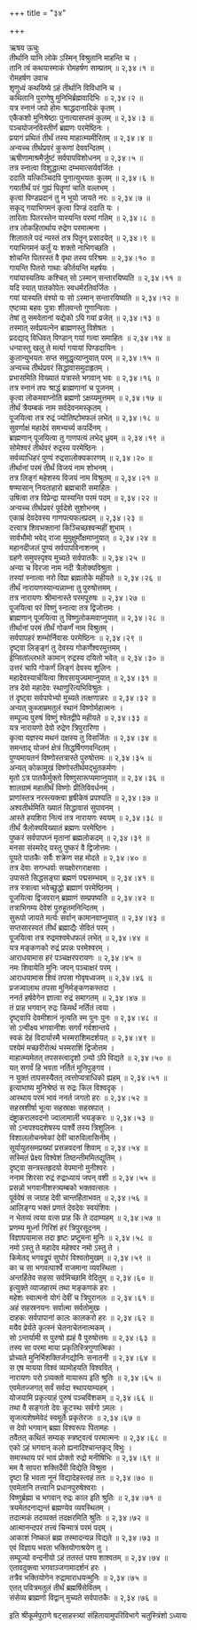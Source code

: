 +++
title = "३४"

+++

ऋषय ऊचुः  
तीर्थानि यानि लोके ऽस्मिन् विश्रुतानि माहन्ति च ।  
तानि त्वं कथयास्माकं रोमहर्षण साम्प्रतम् ॥ २,३४।१ ॥  
रोमहर्षण उवाच  
शृणुध्वं कथयिष्ये ऽहं तीर्थानि विविधानि च ।  
कथितानि पुराणेषु मुनिभिर्ब्रह्मवादिभिः ॥ २,३४।२ ॥  
यत्र स्नानं जपो होमः श्राद्धदानादिकं कृतम् ।  
एकैकशो मुनिश्रेष्ठाः पुनात्यासप्तमं कुलम् ॥ २,३४।३ ॥  
पञ्चयोजनविस्तीर्णं ब्रह्मणः परमेष्ठिनः ।  
प्रयागं प्रथितं तीर्थं तस्य माहात्म्यमीरितम् ॥ २,३४।४ ॥  
अन्यच्च तीर्थप्रवरं कुरूणां देववन्दितम् ।  
ऋषीणामाश्रमैर्जुष्टं सर्वपापविशोधनम् ॥ २,३४।५ ॥  
तत्र स्नात्वा विशुद्धात्मा दम्भमात्सर्यवर्जितः ।  
ददाति यत्किञ्चिदपि पुनात्युभयतः कुलम् ॥ २,३४।६ ॥  
गयातीर्थं परं गुह्यं पितॄणां चाति वल्लभम् ।  
कृत्वा पिण्डप्रदानं तु न भूयो जायते नरः ॥ २,३४।७ ॥  
सकृद् गयाभिगमनं कृत्वा पिण्डं ददाति यः ।  
तारिताः पितरस्तेन यास्यन्ति परमां गतिम् ॥ २,३४।८ ॥  
तत्र लोकहितार्थाय रुद्रेण परमात्मना ।  
शिलातले पदं न्यस्तं तत्र पितॄन् प्रसादयेत् ॥ २,३४।९ ॥  
गयाभिगमनं कर्तुं यः शक्तो नाभिगच्छति ।  
शोचन्ति पितरस्तं वै वृथा तस्य परिश्रमः ॥ २,३४।१० ॥  
गायन्ति पितरो गाथाः कीर्तयन्ति महर्षयः ।  
गयांयास्यतियः कश्चित् सो ऽस्मान् सन्तारयिष्यति ॥ २,३४।११ ॥  
यदि स्यात् पातकोपेतः स्वधर्मरतिवर्जितः ।  
गयां यास्यति वंश्यो यः सो ऽस्मान् सन्तारयिष्यति ॥ २,३४।१२ ॥  
एष्टव्या बहवः पुत्राः शीलवन्तो गुणान्विताः ।  
तेषां तु समवेतानां यद्येको ऽपि गयां व्रजेत् ॥ २,३४।१३ ॥  
तस्मात् सर्वप्रयत्नेन ब्राह्मणस्तु विशेषतः ।  
प्रदद्याद् विधिवत् पिण्डान् गयां गत्वा समाहितः ॥ २,३४।१४ ॥  
धन्यास्तु खलु ते मर्त्या गयायां पिण्डदायिनः ।  
कुलान्युभयतः सप्त समुद्धृत्याप्नुयात् परम् ॥ २,३४।१५ ॥  
अन्यच्च तीर्थप्रवरं सिद्धावासमुदाहृतम् ।  
प्रभासमिति विख्यातं यत्रास्ते भगवान् भवः ॥ २,३४।१६ ॥  
तत्र स्नानं तपः श्राद्धं ब्राह्मणानां च पूजनम् ।  
कृत्वा लोकमवाप्नोति ब्रह्मणो ऽक्षय्यमुत्तमम् ॥ २,३४।१७ ॥  
तीर्थं त्रैयम्बकं नाम सर्वदेवनमस्कृतम् ।  
पूजयित्वा तत्र रुद्रं ज्योतिष्टोमफलं लभेत् ॥ २,३४।१८ ॥  
सुवर्णाक्षं महादेवं समभ्यर्च्य कपर्दिनम् ।  
ब्राह्मणान् पूजयित्वा तु गाणपत्यं लभेद् ध्रुवम् ॥ २,३४।१९ ॥  
सोमेश्वरं तीर्थवरं रुद्रस्य परमेष्ठिनः ।  
सर्वव्याधिहरं पुण्यं रुद्रसालोक्यकारणम् ॥ २,३४।२० ॥  
तीर्थानां परमं तीर्थं विजयं नाम शोभनम् ।  
तत्र लिङ्गं महेशस्य विजयं नाम विश्रुतम् ॥ २,३४।२१ ॥  
षण्मासान् नियताहारो ब्रह्मचारी समाहितः ।  
उषित्वा तत्र विप्रेन्द्रा यास्यन्ति परमं पदम् ॥ २,३४।२२ ॥  
अन्यच्च तीर्थप्रवरं पूर्वदेशे सुशोभनम् ।  
एकाम्रं देवदेवस्य गाणपत्यफलप्रदम् ॥ २,३४।२३ ॥  
दत्त्वात्र शिवभक्तानां किञ्चिच्छश्वन्महीं शुभाम् ।  
सार्वभौमो भवेद् राजा मुमुक्षुर्मोक्षमाप्नुयात् ॥ २,३४।२४ ॥  
महानदीजलं पुण्यं सर्वपापविनाशनम् ।  
ग्रहणे समुपस्पृश्य मुच्यते सर्वपातकैः ॥ २,३४।२५ ॥  
अन्या च विरजा नाम नदी त्रैलोक्यविश्रुता ।  
तस्यां स्नात्वा नरो विप्रा ब्रह्मलोके महीयते ॥ २,३४।२६ ॥  
तीर्थं नारायणस्यान्यन्नाम्ना तु पुरुषोत्तमम् ।  
तत्र नारायणः श्रीमानास्ते परमपूरुषः ॥ २,३४।२७ ॥  
पूजयित्वा परं विष्णुं स्नात्वा तत्र द्विजोत्तमः ।  
ब्राह्मणान् पूजयित्वा तु विष्णुलोकमवाप्नुयात् ॥ २,३४।२८ ॥  
तीर्थानां परमं तीर्थं गोकर्णं नाम विश्रुतम् ।  
सर्वपापहरं शम्भोर्निवासः परमेष्ठिनः ॥ २,३४।२९ ॥  
दृष्ट्वा लिङ्ङ्गं तु देवस्य गोकर्णेश्वरमुत्तमम् ।  
ईप्सितांल्लभते कामान् रुद्रस्य दयितो भवेत् ॥ २,३४।३० ॥  
उत्तरं चापि गोकर्णं लिङ्गं देवस्य शूलिनः ।  
महादेवस्यार्चयित्वा शिवसायुज्यमाप्नुयात् ॥ २,३४।३१ ॥  
तत्र देवो महादेवः स्थाणुरित्यभिविश्रुतः ।  
तं दृष्ट्वा सर्वपापेभ्यो मुच्यते तत्क्षणान्नरः ॥ २,३४।३२ ॥  
अन्यत् कुब्जाम्रमतुलं स्थानं विष्णोर्महात्मनः ।  
सम्पूज्य पुरुषं विष्णुं श्वेतद्वीपे महीयते ॥ २,३४।३३ ॥  
यत्र नारायणो देवो रुद्रेण त्रिपुरारिणा ।  
कृत्वा यज्ञस्य मथनं दक्षस्य तु विसर्जितः ॥ २,३४।३४ ॥  
समन्ताद् योजनं क्षेत्रं सिद्धर्षिगणवन्दितम् ।  
पुण्यमायतनं विष्णोस्तत्रास्ते पुरुषोत्तमः ॥ २,३४।३५ ॥  
अन्यत् कोकामुखं विष्णोस्तीर्थमद्भुतकर्मणः ।  
मृतो ऽत्र पातकैर्मुक्तो विष्णुसारूप्यमाप्नुयात् ॥ २,३४।३६ ॥  
शालग्रामं महातीर्थं विष्णोः प्रीतिविवर्धनम् ।  
प्राणांस्तत्र नरस्त्यक्त्वा हृषीकेषं प्रपश्यति ॥ २,३४।३७ ॥  
अश्वतीर्थमिति ख्यातं सिद्धावासं सुपावनम् ।  
आस्ते हयशिरा नित्यं तत्र नारायणः स्वयम् ॥ २,३४।३८ ॥  
तीर्थं त्रैलोक्यविख्यातं ब्रह्मणः परमेष्ठिनः ।  
पुष्करं सर्वपापघ्नं मृतानां ब्रह्मलोकदम् ॥ २,३४।३९ ॥  
मनसा संस्मरेद् यस्तु पुष्करं वै द्विजोत्तमः ।  
पूयते पातकैः सर्वैः शक्रेण सह मोदते ॥ २,३४।४० ॥  
तत्र देवाः सगन्धर्वाः सयक्षोरगराक्षसाः ।  
उपासते सिद्धसङ्घा ब्रह्मणं पद्मसम्भवम् ॥ २,३४।४१ ॥  
तत्र स्त्रात्वा भवेच्छुद्धो ब्रह्माणं परमेष्ठिनम् ।  
पूजयित्वा द्विजवरान् ब्रह्माणं सम्प्रपष्यति ॥ २,३४।४२ ॥  
तत्राभिगम्य देवेशं पुरुहूतमनिन्दितम् ।  
सुरूपो जायते मर्त्यः सर्वान् कामानवाप्नुयात् ॥ २,३४।४३ ॥  
सप्तसारस्वतं तीर्थं ब्रह्माद्यैः सेवितं परम् ।  
पूजयित्वा तत्र रुद्रमश्वमेधफलं लभेत् ॥ २,३४।४४ ॥  
यत्र मङ्कणको रुद्रं प्रपन्नः परमेश्वरम् ।  
आराधयामास हरं पञ्चक्षरपरायणः ॥ २,३४।४५ ॥  
नमः शिवायेति मुनिः जपन् पञ्चाक्षरं परम् ।  
आराधयामास शिवं तपसा गोवृषध्वजम् ॥ २,३४।४६ ॥  
प्रजज्वालाथ तपसा मुनिर्मङ्कणकस्तदा ।  
ननर्त हर्षवेगेन ज्ञात्वा रुद्रं समागतम् ॥ २,३४।४७ ॥  
तं प्राह भगवान् रुद्रः किमर्थं नर्तितं त्वया ।  
दृष्ट्वापि देवमीशानं नृत्यति स्म पुनः पुनः ॥ २,३४।४८ ॥  
सो ऽन्वीक्ष्य भगवानीशः सगर्वं गर्वशान्तये ।  
स्वकं देहं विदार्यास्मै भस्मराशिमदर्शयत् ॥ २,३४।४९ ॥  
पश्येमं मच्छरीरोत्थं भस्मराशिं द्विजोत्तम ।  
माहात्म्यमेतत् तपसस्त्वादृशो ऽन्यो ऽपि विद्यते ॥ २,३४।५० ॥  
यत् सगर्वं हि भवता नर्तितं मुनिपुङ्गव ।  
न युक्तं तापसस्यैतत् त्वत्तोप्यत्राधिको ह्यहम् ॥ २,३४।५१ ॥  
इत्याभाष्य मुनिश्रेष्ठं स रुद्रः किल विश्वदृक् ।  
आस्थाय परमं भावं ननर्त जगतो हरः ॥ २,३४।५२ ॥  
सहस्रशीर्षा भूत्वा सहस्राक्षः सहस्रपात् ।  
दंष्ट्राकरालवदनो ज्वालामाली भयङ्करः ॥ २,३४।५३ ॥  
सो ऽन्वपश्यदशेषस्य पार्श्वे तस्य त्रिशूलिनः ।  
विशाललोचनमेकां देवीं चारुविलासिनीम् ।  
सूर्यायुतसमप्रख्यां प्रसन्नवदनां शिवाम् ॥ २,३४।५४ ॥  
सस्मितं प्रेक्ष्य विश्वेशं तिष्ठन्तीममितद्युतिम् ।  
दृष्ट्वा सन्त्रस्तहृदयो वेपमानो मुनीश्वरः ।  
ननाम शिरसा रुद्रं रुद्राध्यायं जपन् वशी ॥ २,३४।५५ ॥  
प्रसन्नो भगवानीशस्त्र्यम्बको भक्तवत्सलः ।  
पूर्ववेषं स जग्राह देवी चान्तर्हिताभवत् ॥ २,३४।५६ ॥  
आलिङ्ग्य भक्तं प्रणतं देवदेवः स्वयंशिवः ।  
न भेतव्यं त्वया वत्स प्राह किं ते ददाम्यहम् ॥ २,३४।५७ ॥  
प्रणम्य मूर्ध्ना गिरिशं हरं त्रिपुरसूदनम् ।  
विज्ञापयामास तदा हृष्टः प्रष्टुमना मुनिः ॥ २,३४।५८ ॥  
नमो ऽस्तु ते महादेव महेश्वर नमो ऽस्तु ते ।  
किमेतद् भगवद्रूपं सुघोरं विश्वतोमुखम् ॥ २,३४।५९ ॥  
का च सा भगवत्पार्श्वे राजमाना व्यवस्थिता ।  
अन्तर्हितेव सहसा सर्वमिच्छामि वेदितुम् ॥ २,३४।६० ॥  
इत्युक्ते व्याजहारमं तथा मङ्कणकं हरः ।  
महेशः स्वात्मनो योगं देवीं च त्रिपुरानलः ॥ २,३४।६१ ॥  
अहं सहस्रनयनः सर्वात्मा सर्वतोमुखः ।  
दाहकः सर्वपापानां कालः कालकरो हरः ॥ २,३४।६२ ॥  
मयैव प्रेर्यते कृत्स्नं चेतनाचेतनात्मकम् ।  
सो ऽन्तर्यामी स पुरुषो ह्यहं वै पुरुषोत्तमः ॥ २,३४।६३ ॥  
तस्य सा परमा माया प्रकृतिस्त्रिगुणात्मिका ।  
प्रोच्यते मुनिर्भिशक्तिर्जगद्योनिः सनातनी ॥ २,३४।६४ ॥  
स एष मायया विश्वं व्यामोहयति विश्ववित् ।  
नारायणः परो ऽव्यक्तो मायारूप इति श्रुतिः ॥ २,३४।६५ ॥  
एवमेतज्जगत् सर्वं सर्वदा स्थापयाम्यहम् ।  
योजयामि प्रकृत्याहं पुरुषं पञ्चविंशकम् ॥ २,३४।६६ ॥  
तथा वै सङ्गतो देवः कूटस्थः सर्वगो ऽमलः ।  
सृजत्यशेषमेवेदं स्वमूर्तेः प्रकृतेरजः ॥ २,३४।६७ ॥  
स देवो भगवान् ब्रह्मा विश्वरूपः पितामहः ।  
तवैतत् कथितं सम्यक् स्त्रष्ट्वत्वं परमात्मनः ॥ २,३४।६८ ॥  
एको ऽहं भगवान् कलो ह्यनादिश्चान्तकृद् विभुः ।  
समास्थाय परं भावं प्रोक्तो रुद्रो मनीषिभिः ॥ २,३४।६९ ॥  
मम वै सापरा शक्तिर्देवी विद्येति विश्रुता ।  
दृष्टा हि भवता नूनं विद्यादेहस्त्वहं ततः ॥ २,३४।७० ॥  
एवमेतानि तत्त्वानि प्रधानपुरुषेश्वराः ।  
विष्णुर्ब्रह्मा च भगवान् रुद्रः काल इति श्रुतिः ॥ २,३४।७१ ॥  
त्रयमेतदनाद्यन्तं ब्रह्मण्येव व्यवस्थितम् ।  
तदात्मकं तदव्यक्तं तदक्षरमिति श्रुतिः ॥ २,३४।७२ ॥  
आत्मानन्दपरं तत्त्वं चिन्मात्रं परमं पदम् ।  
आकाशं निष्कलं ब्रह्म तस्मादन्यन्न विद्यते ॥ २,३४।७३ ॥  
एवं विज्ञाय भवता भक्तियोगाश्रयेण तु ।  
सम्पूज्यो वन्दनीयो ऽहं ततस्तं पश्य शाश्वतम् ॥ २,३४।७४ ॥  
एतावदुक्त्वा भगवाञ्जगामादर्शनं हरः ।  
तत्रैव भक्तियोगेन रुद्रामाराधयन्मुनिः ॥ २,३४।७५ ॥  
एतत् पवित्रमतुलं तीर्थं ब्रह्मर्षिसेवितम् ।  
संसेव्य ब्राह्मणो विद्वान् मुच्यते सर्वपातकैः ॥ २,३४।७६ ॥  
    
इति श्रीकूर्मपुराणे षट्साहस्त्र्यां संहितायामुपरिविभागे चतुस्त्रिंशो ऽध्यायः
